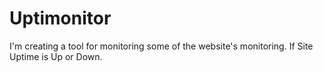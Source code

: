 # Uptimonitor
I'm creating a tool for monitoring some of the website's monitoring. If Site Uptime is Up or Down.
